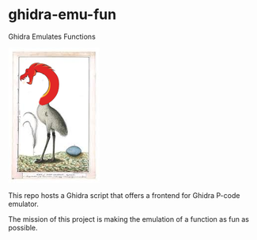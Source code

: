 # ghidra-emu-fun
Ghidra Emulates Functions

![The love child of Ghidra and an Emu](ghidra-fun-emu.png)

This repo hosts a Ghidra script that offers a frontend for Ghidra P-code emulator.

The mission of this project is making the emulation of a function as fun as possible.

